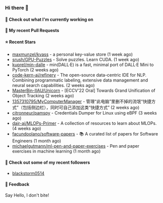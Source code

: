 ### Hi there 👋

#### 👷 Check out what I'm currently working on

#### 🔨 My recent Pull Requests


#### ⭐ Recent Stars

- [maxmunzel/kvass](https://github.com/maxmunzel/kvass) - a personal key-value store (1 week ago)
- [srush/GPU-Puzzles](https://github.com/srush/GPU-Puzzles) - Solve puzzles. Learn CUDA. (1 week ago)
- [kuprel/min-dalle](https://github.com/kuprel/min-dalle) - min(DALL·E) is a fast, minimal port of DALL·E Mini to PyTorch (2 weeks ago)
- [code-kern-ai/refinery](https://github.com/code-kern-ai/refinery) - The open-source data-centric IDE for NLP. Combining programmatic labeling, extensive data management and neural search capabilities. (2 weeks ago)
- [MasterBin-IIAU/Unicorn](https://github.com/MasterBin-IIAU/Unicorn) - [ECCV&#39;22 Oral] Towards Grand Unification of Object Tracking (2 weeks ago)
- [1357310795/MyComputerManager](https://github.com/1357310795/MyComputerManager) - 管理“此电脑”里删不掉的流氓“快捷方式”（包括侧边栏），同时可自己添加这类“快捷方式” (2 weeks ago)
- [citronneur/pamspy](https://github.com/citronneur/pamspy) - Credentials Dumper for Linux using eBPF (3 weeks ago)
- [dair-ai/MLOPs-Primer](https://github.com/dair-ai/MLOPs-Primer) - A collection of resources to learn about MLOPs. (4 weeks ago)
- [facundoolano/software-papers](https://github.com/facundoolano/software-papers) - 📚 A curated list of papers for Software Engineers (1 month ago)
- [michaelgutmann/ml-pen-and-paper-exercises](https://github.com/michaelgutmann/ml-pen-and-paper-exercises) - Pen and paper exercises in machine learning (1 month ago)

#### 👯 Check out some of my recent followers

- [blackstorm0514](https://github.com/blackstorm0514)

#### 💬 Feedback

Say Hello, I don't bite!